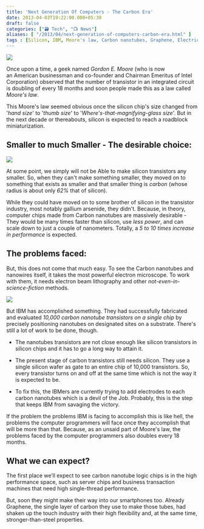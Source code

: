 ```yaml
---
title: 'Next Generation Of Computers - The Carbon Era'
date: 2013-04-03T19:22:00.000+05:30
draft: false
categories: ["🗃️ Tech", "📺 News"]
aliases: [ "/2013/04/next-generation-of-computers-carbon-era.html" ]
tags : [Silicon, IBM, Moore's law, Carbon nanotubes, Graphene, Electrical, Semiconductors, carbon chips, Technology, Gadgets, smartphone, Intel]
---
```


[![](https://1.bp.blogspot.com/-plCmKEXJOig/UVwYQkEjchI/AAAAAAAAAl4/XjpICX_iAzs/s1600/carbon-nanotube-computer-chip-537x301.jpg)](https://1.bp.blogspot.com/-plCmKEXJOig/UVwYQkEjchI/AAAAAAAAAl4/XjpICX_iAzs/s1600/carbon-nanotube-computer-chip-537x301.jpg)

  

Once upon a time, a geek named _Gordon E. Moore_ (who is now an American businessman and co-founder and Chairman Emeritus of Intel Corporation) observed that the number of transistor in an integrated circuit is doubling of every 18 months and soon people made this as a law called _Moore's law_.

  

This Moore's law seemed obvious once the silicon chip's size changed from '_hand size_' to '_thumb size_' to '_Where's-that-magnifying-glass size_'. But in the next decade or thereabouts, silicon is expected to reach a roadblock miniaturization.   
  
  

Smaller to much Smaller - The desirable choice:
-----------------------------------------------

[![](https://1.bp.blogspot.com/-Cic9bSEpG20/UVwuE1LjYNI/AAAAAAAAAmQ/IrA_Am_WhAc/s320/ImageForArticle_296.jpg)](https://1.bp.blogspot.com/-Cic9bSEpG20/UVwuE1LjYNI/AAAAAAAAAmQ/IrA_Am_WhAc/s1600/ImageForArticle_296.jpg)

  

At some point, we simply will not be Able to make silicon transistors any smaller. So, when they can't make something smaller, they moved on to something that exists as smaller and that smaller thing is _carbon_ (whose radius is about only _62%_ that of silicon).  
  
While they could have moved on to some brother of silicon in the transistor industry, most notably gallium arsenide, they didn't. Because, in theory, computer chips made ​​from Carbon nanotubes are massively desirable - They would be many times faster than silicon, use _less power_, and can scale down to just a couple of nanometers. Totally, a _5 to 10 times increase in performance_ is expected.  
  
  

The problems faced:
-------------------

But, this does not come that much easy. To see the Carbon nanotubes and nanowires itself, it takes the most powerful electron microscope. To work with them, it needs electron beam lithography and other _not-even-in-science-fiction_ methods.

  

[![](https://3.bp.blogspot.com/-xz4ZfbjGkG4/UVwYaBc5DwI/AAAAAAAAAmA/JVHlNgczZQw/s1600/Carbon_Nanotubes.jpg)](https://3.bp.blogspot.com/-xz4ZfbjGkG4/UVwYaBc5DwI/AAAAAAAAAmA/JVHlNgczZQw/s1600/Carbon_Nanotubes.jpg)

  

But IBM has accomplished something. They had successfully fabricated and evaluated _10,000 carbon nanotube transistors on a single chip_ by precisely positioning nanotubes on designated sites on a substrate. There's still a lot of work to be done, though.

  

*   The nanotubes transistors are not close enough like silicon transistors in silicon chips and it has to go a long way to attain it.

*   The present stage of carbon transistors still needs silicon. They use a single silicon wafer as gate to an entire chip of 10,000 transistors. So, every transistor turns on and off at the same time which is not the way it is expected to be.

*   To fix this, the IBMers are currently trying to add electrodes to each carbon nanotubes which is a devil of the Job. Probably, this is the step that keeps IBM from savaging the victory.

  
If the problem the problems IBM is facing to accomplish this is like hell, the problems the computer programmers will face once they accomplish that will be more than that. Because, as an unsaid part of Moore's law, the problems faced by the computer programmers also doubles every 18 months.

  

What we can expect?
-------------------

  

The first place we’ll expect to see carbon nanotube logic chips is in the high performance space, such as server chips and business transaction machines that need high single-thread performance.   
  
But, soon they might make their way into our smartphones too. Already Graphene, the single layer of carbon they use to make those tubes, had shaken up the touch industry with their high flexibility and, at the same time, stronger-than-steel properties.